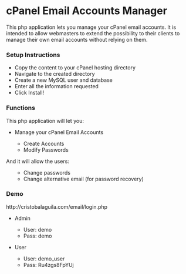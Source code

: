 <h1>cPanel Email Accounts Manager</h1>
This php application lets you manage your cPanel email accounts. It is intended to allow webmasters to extend the possibility to their clients to manage their own email accounts without relying on them.
<h3>Setup Instructions</h3>
<ul>
<li>Copy the content to your cPanel hosting directory</li>
<li>Navigate to the created directory</li>
<li>Create a new MySQL user and database</li>
<li>Enter all the information requested</li>
<li>Click Install!</li>
</ul>

<h3>Functions</h3>
This php application will let you:
<ul>
<li>Manage your cPanel Email Accounts</li>
<ul>
<li>Create Accounts</li>
<li>Modify Passwords</li>
</ul></ul>
And it will allow the users:
<ul><ul>
<li>Change passwords</li>
<li>Change alternative email (for password recovery)</li>
</ul></ul>

<h3>Demo</h3>
http://cristobalaguila.com/email/login.php
<ul><li>Admin</li>
<ul>
<li>User: demo</li>
<li>Pass: demo</li>
</ul></ul>
<ul>
<li>User</li>
<ul>
<li>User: demo_user</li>
<li>Pass: Ru4zgs8FpYUj</li>
</ul>
</ul>




